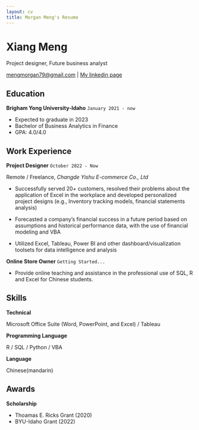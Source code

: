 ```yaml
---
layout: cv
title: Morgan Meng's Resume
---
```

# Xiang Meng
Project designer, Future business analyst

<div id="webaddress">
<a href="mengmorgan79@gmail.com">mengmorgan79@gmail.com</a>
| <a href="https://www.linkedin.com/in/morgan-meng-418303219/">My linkedin page</a>
</div>

## Education

__Brigham Yong University-Idaho__
`January 2021 - now`

- Expected to graduate in 2023
- Bachelor of Business Analytics in Finance
- GPA: 4.0/4.0

## Work Experience

__Project Designer__
`October 2022 - Now`

Remote / Freelance, *Changde Yishu E-commerce Co., Ltd*

- Successfully served 20+ customers, resolved their problems about the application of Excel in the workplace and developed personalized project designs (e.g., Inventory tracking models, financial statements analysis)

- Forecasted a company’s financial success in a future period based on assumptions and historical performance data, with the use of financial modeling and VBA

- Utilized Excel, Tableau, Power BI and other dashboard/visualization toolsets for data intelligence and analysis

__Online Store Owner__
`Getting Started...`

- Provide online teaching and assistance in the professional use of SQL, R and Excel for Chinese students.

## Skills

__Technical__

Microsoft Office Suite (Word, PowerPoint, and Excel) / Tableau

__Programming Language__

R / SQL / Python / VBA

__Language__

Chinese(mandarin)

## Awards

__Scholarship__

- Thoamas E. Ricks Grant (2020)
- BYU-Idaho Grant (2022)


<!-- ### Footer Last Updated: Dec 2022
